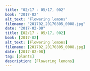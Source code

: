 ```yaml
---
title: "02/17 - 05/17, 002"
book: "2017-02"
alt_text: "Flowering lemons"
filename: "201702_20170805_0008.jpg"
date: "2017-02-08"
title: [02/17 - 05/17, 002]
book: [2017-02]
alt_text: [Flowering lemons]
filename: [201702_20170805_0008.jpg]
date: [2017-02-08]
tag: [plants]
description: [Flowering lemons]
---
```

